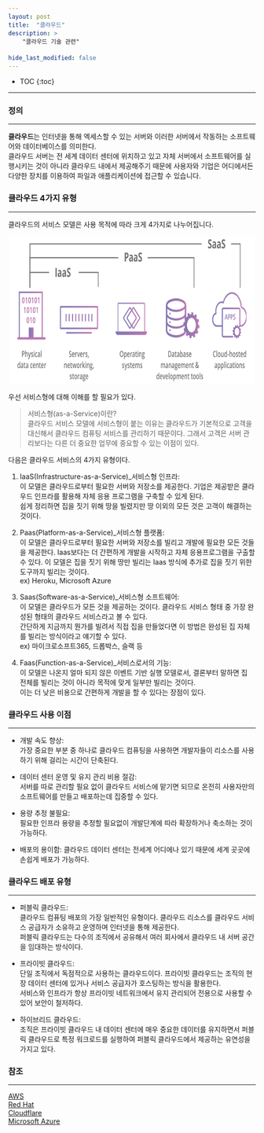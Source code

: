 ```yaml
---
layout: post
title:  "클라우드"
description: >
    "클라우드 기술 관련"

hide_last_modified: false
---
```

* TOC
  {:toc}
***
### 정의
***
**클라우드**는 인터넷을 통해 엑세스할 수 있는 서버와 이러한 서버에서 작동하는 소프트웨어와 데이터베이스를 의미한다.   
클라우드 서버는 전 세계 데이터 센터에 위치하고 있고 자체 서버에서 소프트웨어를 실행시키는 것이 아니라 클라우드 내에서 제공해주기 때문에 사용자와 기업은 어디에서든 다양한 장치를 이용하여 파일과 애플리케이션에 접근할 수 있습니다.

### 클라우드 4가지 유형
***
클라우드의 서비스 모델은 사용 목적에 따라 크게 4가지로 나누어집니다.

<p align="center"><img src="/assets/img/it/cloudService.png" width="500px" height="300px" title="px(픽셀) 크기 설정" alt="cloudService"></p>

우선 서비스형에 대해 이해를 할 필요가 있다.
> 서비스형(as-a-Service)이란?        
> 클라우드 서비스 모델에 서비스형이 붙는 이유는 클라우드가 기본적으로 고객을 대신해서 클라우드 컴퓨팅 서비스를 관리하기 때문이다.
> 그래서 고객은 서버 관리보다는 다른 더 중요한 업무에 중요할 수 있는 이점이 있다.


다음은 클라우드 서비스의 4가지 유형이다.
1. IaaS(Infrastructure-as-a-Service)_서비스형 인프라:   
이 모델은 클라우드로부터 필요한 서버와 저장소를 제공한다. 기업은 제공받은 클라우드 인프라를 활용해 자체 응용 프로그램을 구축할 수 있게 된다.   
쉽게 정리하면 집을 짓기 위해 땅을 빌렸지만 땅 이외의 모든 것은 고객이 해결하는 것이다.


2. Paas(Platform-as-a-Service)_서비스형 플랫폼:   
이 모델은 클라우드로부터 필요한 서버와 저장소를 빌리고 개발에 필요한 모든 것들을 제공한다. Iaas보다는 더 간편하게 개발을 시작하고 자체 응용프로그램을 구출할 수 있다.
이 모델은 집을 짓기 위해 땅만 빌리는 Iaas 방식에 추가로 집을 짓기 위한 도구까지 빌리는 것이다.   
ex) Heroku, Microsoft Azure


3. Saas(Software-as-a-Service)_서비스형 소프트웨어:   
이 모델은 클라우드가 모든 것을 제공하는 것이다. 클라우드 서비스 형태 중 가장 완성된 형태의 클라우드 서비스라고 볼 수 있다.   
간단하게 지금까지 뭔가를 빌려서 직접 집을 만들었다면 이 방법은 완성된 집 자체를 빌리는 방식이라고 얘기할 수 있다.   
ex) 마이크로소프트365, 드롭박스, 슬랙 등


4. Faas(Function-as-a-Service)_서비스로서의 기능:   
이 모델은 나온지 얼마 되지 않은 이벤트 기반 실행 모델로서, 결론부터 말하면 집 전체를 빌리는 것이 아니라 목적에 맞게 일부만 빌리는 것이다.   
이는 더 낮은 비용으로 간편하게 개발을 할 수 있다는 장점이 있다.


### 클라우드 사용 이점
***
- 개발 속도 향상:   
가장 중요한 부분 중 하나로 클라우드 컴퓨팅을 사용하면 개발자들이 리소스를 사용하기 위해 걸리는 시간이 단축된다.


- 데이터 센터 운영 및 유지 관리 비용 절감:   
서버를 따로 관리할 필요 없이 클라우드 서비스에 맡기면 되므로 온전히 사용자만의 소프트웨어를 만들고 배포하는데 집중할 수 있다.


- 용량 추정 불필요:   
필요한 인프라 용량을 추정할 필요없이 개발단계에 따라 확장하거나 축소하는 것이 가능하다.


- 배포의 용이함:
클라우드 데이터 센터는 전세계 어디에나 있기 때문에 세계 곳곳에 손쉽게 배포가 가능하다. 

### 클라우드 배포 유형
***
- 퍼블릭 클라우드:   
클라우드 컴퓨팅 배포의 가장 일반적인 유형이다. 클라우드 리소스를 클라우드 서비스 공급자가 소유하고 운영하며 인터넷을 통해 제공한다.   
퍼블릭 클라우드는 다수의 조직에서 공유해서 여러 회사에서 클라우드 내 서버 공간을 임대하는 방식이다.


- 프라이빗 클라우드:   
단일 조직에서 독점적으로 사용하는 클라우드이다. 프라이빗 클라우드는 조직의 현장 데이터 센터에 있거나 서비스 공급자가 호스팅하는 방식을 활용한다.  
서비스와 인프라가 항상 프라이빗 네트워크에서 유지 관리되어 전용으로 사용할 수 있어 보안이 철저하다.


- 하이브리드 클라우드:   
조직은 프라이빗 클라우드 내 데이터 센터에 매우 중요한 데이터를 유지하면서 퍼블릭 클라우드로 특정 워크로드를 실행하여 퍼블릭 클라우드에서 제공하는 유연성을 가지고 있다. 


### 참조
***
[AWS](https://docs.aws.amazon.com/ko_kr/whitepapers/latest/aws-overview/what-is-cloud-computing.html)   
[Red Hat](https://www.redhat.com/ko/topics/cloud-computing/what-are-cloud-services#:~:text=%ED%81%B4%EB%9D%BC%EC%9A%B0%EB%93%9C%EB%8A%94%20%EB%84%A4%ED%8A%B8%EC%9B%8C%ED%81%AC%20%EC%A0%84%EC%B2%B4%EC%97%90%EC%84%9C,%ED%81%B4%EB%9D%BC%EC%9A%B0%EB%93%9C%20%EC%BB%B4%ED%93%A8%ED%8C%85%EC%9D%84%20%EC%A7%80%EC%9B%90%ED%95%A9%EB%8B%88%EB%8B%A4.)   
[Cloudflare](https://www.cloudflare.com/ko-kr/learning/cloud/what-is-the-cloud/)   
[Microsoft Azure](https://azure.microsoft.com/ko-kr/resources/cloud-computing-dictionary/what-are-private-public-hybrid-clouds/#deployment-options)